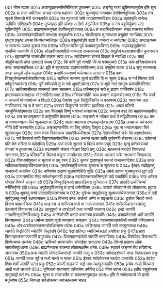001  भीष्म उवाच
001a अत्राप्युदाहरन्तीममितिहासं पुरातनम्
001c अङ्गेषु राजा द्युतिमान्वसुहोम इति श्रुतः
002a स राजा धर्मनित्यः सन्सह पत्न्या महातपाः
002c मुञ्जपृष्ठं जगामाथ देवर्षिगणपूजितम्
003a तत्र शृङ्गे हिमवतो मेरौ कनकपर्वते
003c यत्र मुञ्जवटे रामो जटाहरणमादिशत्
004a तदाप्रभृति राजेन्द्र ऋषिभिः संशितव्रतैः
004c मुञ्जपृष्ठ इति प्रोक्तः स देशो रुद्रसेवितः
005a स तत्र बहुभिर्युक्तः सदा श्रुतिमयैर्गुणैः
005c ब्राह्मणानामनुमतो देवर्षिसदृशोऽभवत्
006a तं कदाचिददीनात्मा सखा शक्रस्य मानितः
006c अभ्यागच्छन्महीपालो मान्धाता शत्रुकर्शनः
007a सोऽभिसृत्य तु मान्धाता वसुहोमं नराधिपम्
007c दृष्ट्वा प्रकृष्टं तपसा विनयेनाभ्यतिष्ठत
008a वसुहोमोऽपि राज्ञो वै गामर्घ्यं च न्यवेदयत्
008c अष्टाङ्गस्य च राज्यस्य पप्रच्छ कुशलं तदा
009a सद्भिराचरितं पूर्वं यथावदनुयायिनम्
009c अपृच्छद्वसुहोमस्तं राजन्किं करवाणि ते
010a सोऽब्रवीत्परमप्रीतो मान्धाता राजसत्तमम्
010c वसुहोमं महाप्राज्ञमासीनं कुरुनन्दन
011a बृहस्पतेर्मतं राजन्नधीतं सकलं त्वया
011c तथैवौशनसं शास्त्रं विज्ञातं ते नराधिप
012a तदहं श्रोतुमिच्छामि दण्ड उत्पद्यते कथम्
012c किं वापि पूर्वं जागर्ति किं वा परममुच्यते
013a कथं क्षत्रियसंस्थश्च दण्डः सम्प्रत्यवस्थितः
013c ब्रूहि मे सुमहाप्राज्ञ ददाम्याचार्यवेतनम्
014  वसुहोम उवाच
014a शृणु राजन्यथा दण्डः सम्भूतो लोकसङ्ग्रहः
014c प्रजाविनयरक्षार्थं धर्मस्यात्मा सनातनः
015a ब्रह्मा यियक्षुर्भगवान्सर्वलोकपितामहः
015c ऋत्विजं नात्मना तुल्यं ददर्शेति हि नः श्रुतम्
016a स गर्भं शिरसा देवो वर्षपूगानधारयत्
016c पूर्णे वर्षसहस्रे तु स गर्भः क्षुवतोऽपतत्
017a स क्षुपो नाम सम्भूतः प्रजापतिररिन्दम
017c ऋत्विगासीत्तदा राजन्यज्ञे तस्य महात्मनः
018a तस्मिन्प्रवृत्ते सत्रे तु ब्रह्मणः पार्थिवर्षभ
018c हृष्टरूपप्रचारत्वाद्दण्डः सोऽन्तर्हितोऽभवत्
019a तस्मिन्नन्तर्हिते चाथ प्रजानां सङ्करोऽभवत्
019c नैव कार्यं न चाकार्यं भोज्याभोज्यं न विद्यते
020a पेयापेयं कुतः सिद्धिर्हिंसन्ति च परस्परम्
020c गम्यागम्यं तदा नासीत्परस्वं स्वं च वै समम्
021a परस्परं विलुम्पन्ते सारमेया इवामिषम्
021c अबलं बलिनो जघ्नुर्निर्मर्यादमवर्तत
022a ततः पितामहो विष्णुं भगवन्तं सनातनम्
022c सम्पूज्य वरदं देवं महादेवमथाब्रवीत्
023a अत्र साध्वनुकम्पां वै कर्तुमर्हसि केवलम्
023c सङ्करो न भवेदत्र यथा वै तद्विधीयताम्
024a ततः स भगवान्ध्यात्वा चिरं शूलजटाधरः
024c आत्मानमात्मना दण्डमसृजद्देवसत्तमः
025a तस्माच्च धर्मचरणां नीतिं देवीं सरस्वतीम्
025c असृजद्दण्डनीतिः सा त्रिषु लोकेषु विश्रुता
026a भूयः स भगवान्ध्यात्वा चिरं शूलवरायुधः
026c तस्य तस्य निकायस्य चकारैकैकमीशरम्
027a देवानामीश्वरं चक्रे देवं दशशतेक्षणम्
027c यमं वैवस्वतं चापि पितॄणामकरोत्पतिम्
028a धनानां रक्षसां चापि कुबेरमपि चेश्वरम्
028c पर्वतानां पतिं मेरुं सरितां च महोदधिम्
029a अपां राज्ये सुराणां च विदधे वरुणं प्रभुम्
029c मृत्युं प्राणेश्वरमथो तेजसां च हुताशनम्
030a रुद्राणामपि चेशानं गोप्तारं विदधे प्रभुः
030c महात्मानं महादेवं विशालाक्षं सनातनम्
031a वसिष्ठमीशं विप्राणां वसूनां जातवेदसम्
031c तेजसां भास्करं चक्रे नक्षत्राणां निशाकरम्
032a वीरुधामंशुमन्तं च भूतानां च प्रभुं वरम्
032c कुमारं द्वादशभुजं स्कन्दं राजानमादिशत्
033a कालं सर्वेशमकरोत्संहारविनयात्मकम्
033c मृत्योश्चतुर्विभागस्य दुःखस्य च सुखस्य च
034a ईश्वरः सर्वदेहस्तु राजराजो धनाधिपः
034c सर्वेषामेव रुद्राणां शूलपाणिरिति श्रुतिः
035a तमेकं ब्रह्मणः पुत्रमनुजातं क्षुपं ददौ
035c प्रजानामधिपं श्रेष्ठं सर्वधर्मभृतामपि
036a महादेवस्ततस्तस्मिन्वृत्ते यज्ञे यथाविधि
036c दण्डं धर्मस्य गोप्तारं विष्णवे सत्कृतं ददौ
037a विष्णुरङ्गिरसे प्रादादङ्गिरा मुनिसत्तमः
037c प्रादादिन्द्रमरीचिभ्यां मरीचिर्भृगवे ददौ
038a भृगुर्ददावृषिभ्यस्तु तं दण्डं धर्मसंहितम्
038c ऋषयो लोकपालेभ्यो लोकपालाः क्षुपाय च
039a क्षुपस्तु मनवे प्रादादादित्यतनयाय च
039c पुत्रेभ्यः श्राद्धदेवस्तु सूक्ष्मधर्मार्थकारणात्
039e तं ददौ सूर्यपुत्रस्तु मनुर्वै रक्षणात्मकम्
040a विभज्य दण्डः कर्तव्यो धर्मेण न यदृच्छया
040c दुर्वाचा निग्रहो बन्धो हिरण्यं बाह्यतःक्रिया
041a व्यङ्गत्वं च शरीरस्य वधो वा नाल्पकारणात्
041c शरीरपीडास्तास्तास्तु देहत्यागो विवासनम्
042a आनुपूर्व्या च दण्डोऽसौ प्रजा जागर्ति पालयन्
042c इन्द्रो जागर्ति भगवानिन्द्रादग्निर्विभावसुः
043a अग्नेर्जागर्ति वरुणो वरुणाच्च प्रजापतिः
043c प्रजापतेस्ततो धर्मो जागर्ति विनयात्मकः
044a धर्माच्च ब्रह्मणः पुत्रो व्यवसायः सनातनः
044c व्यवसायात्ततस्तेजो जागर्ति परिपालयन्
045a ओषध्यस्तेजसस्तस्मादोषधिभ्यश्च पर्वताः
045c पर्वतेभ्यश्च जागर्ति रसो रसगुणात्तथा
046a जागर्ति निरृतिर्देवी ज्योतींषि निरृतेरपि
046c वेदाः प्रतिष्ठा ज्योतिर्भ्यस्ततो हयशिराः प्रभुः
047a ब्रह्मा पितामहस्तस्माज्जागर्ति प्रभुरव्ययः
047c पितामहान्महादेवो जागर्ति भगवाञ्शिवः
048a विश्वेदेवाः शिवाच्चापि विश्वेभ्यश्च तथर्षयः
048c ऋषिभ्यो भगवान्सोमः सोमाद्देवाः सनातनाः
049a देवेभ्यो ब्राह्मणा लोके जाग्रतीत्युपधारय
049c ब्राह्मणेभ्यश्च राजन्या लोकान्रक्षन्ति धर्मतः
049e स्थावरं जङ्गमं चैव क्षत्रियेभ्यः सनातनम्
050a प्रजा जाग्रति लोकेऽस्मिन्दण्डो जागर्ति तासु च
050c सर्वसङ्क्षेपको दण्डः पितामहसमः प्रभुः
051a जागर्ति कालः पूर्वं च मध्ये चान्ते च भारत
051c ईश्वरः सर्वलोकस्य महादेवः प्रजापतिः
052a देवदेवः शिवः शर्वो जागर्ति सततं प्रभुः
052c कपर्दी शङ्करो रुद्रो भवः स्थाणुरुमापतिः
053a इत्येष दण्डो विख्यात आदौ मध्ये तथावरे
053c भूमिपालो यथान्यायं वर्तेतानेन धर्मवित्
054  भीष्म उवाच
054a इतीदं वसुहोमस्य शृणुयाद्यो मतं नरः
054c श्रुत्वा च सम्यग्वर्तेत स कामानाप्नुयान्नृपः
055a इति ते सर्वमाख्यातं यो दण्डो मनुजर्षभ
055c नियन्ता सर्वलोकस्य धर्माक्रान्तस्य भारत

